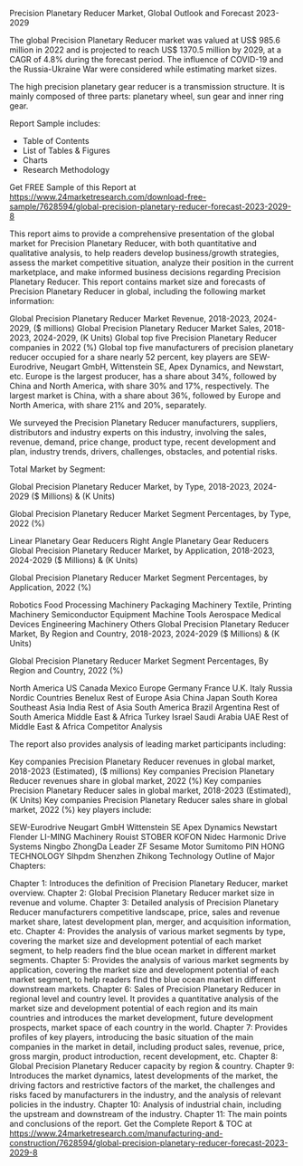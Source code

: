 Precision Planetary Reducer Market, Global Outlook and Forecast 2023-2029

The global Precision Planetary Reducer market was valued at US$ 985.6 million in 2022 and is projected to reach US$ 1370.5 million by 2029, at a CAGR of 4.8% during the forecast period. The influence of COVID-19 and the Russia-Ukraine War were considered while estimating market sizes.

The high precision planetary gear reducer is a transmission structure. It is mainly composed of three parts: planetary wheel, sun gear and inner ring gear.

Report Sample includes:
- Table of Contents
- List of Tables & Figures
- Charts
- Research Methodology

Get FREE Sample of this Report at https://www.24marketresearch.com/download-free-sample/7628594/global-precision-planetary-reducer-forecast-2023-2029-8

This report aims to provide a comprehensive presentation of the global market for Precision Planetary Reducer, with both quantitative and qualitative analysis, to help readers develop business/growth strategies, assess the market competitive situation, analyze their position in the current marketplace, and make informed business decisions regarding Precision Planetary Reducer. This report contains market size and forecasts of Precision Planetary Reducer in global, including the following market information:

Global Precision Planetary Reducer Market Revenue, 2018-2023, 2024-2029, ($ millions)
Global Precision Planetary Reducer Market Sales, 2018-2023, 2024-2029, (K Units)
Global top five Precision Planetary Reducer companies in 2022 (%)
Global top five manufacturers of precision planetary reducer occupied for a share nearly 52 percent, key players are SEW-Eurodrive, Neugart GmbH, Wittenstein SE, Apex Dynamics, and Newstart, etc. Europe is the largest producer, has a share about 34%, followed by China and North America, with share 30% and 17%, respectively. The largest market is China, with a share about 36%, followed by Europe and North America, with share 21% and 20%, separately.

We surveyed the Precision Planetary Reducer manufacturers, suppliers, distributors and industry experts on this industry, involving the sales, revenue, demand, price change, product type, recent development and plan, industry trends, drivers, challenges, obstacles, and potential risks.

Total Market by Segment:

Global Precision Planetary Reducer Market, by Type, 2018-2023, 2024-2029 ($ Millions) & (K Units)

Global Precision Planetary Reducer Market Segment Percentages, by Type, 2022 (%)

Linear Planetary Gear Reducers
Right Angle Planetary Gear Reducers
Global Precision Planetary Reducer Market, by Application, 2018-2023, 2024-2029 ($ Millions) & (K Units)

Global Precision Planetary Reducer Market Segment Percentages, by Application, 2022 (%)

Robotics
Food Processing Machinery
Packaging Machinery
Textile, Printing Machinery
Semiconductor Equipment
Machine Tools
Aerospace
Medical Devices
Engineering Machinery
Others
Global Precision Planetary Reducer Market, By Region and Country, 2018-2023, 2024-2029 ($ Millions) & (K Units)

Global Precision Planetary Reducer Market Segment Percentages, By Region and Country, 2022 (%)

North America
US
Canada
Mexico
Europe
Germany
France
U.K.
Italy
Russia
Nordic Countries
Benelux
Rest of Europe
Asia
China
Japan
South Korea
Southeast Asia
India
Rest of Asia
South America
Brazil
Argentina
Rest of South America
Middle East & Africa
Turkey
Israel
Saudi Arabia
UAE
Rest of Middle East & Africa
Competitor Analysis

The report also provides analysis of leading market participants including:

Key companies Precision Planetary Reducer revenues in global market, 2018-2023 (Estimated), ($ millions)
Key companies Precision Planetary Reducer revenues share in global market, 2022 (%)
Key companies Precision Planetary Reducer sales in global market, 2018-2023 (Estimated), (K Units)
Key companies Precision Planetary Reducer sales share in global market, 2022 (%)
key players include:

SEW-Eurodrive
Neugart GmbH
Wittenstein SE
Apex Dynamics
Newstart
Flender
LI-MING Machinery
Rouist
STOBER
KOFON
Nidec
Harmonic Drive Systems
Ningbo ZhongDa Leader
ZF
Sesame Motor
Sumitomo
PIN HONG TECHNOLOGY
Slhpdm
Shenzhen Zhikong Technology
Outline of Major Chapters:

Chapter 1: Introduces the definition of Precision Planetary Reducer, market overview.
Chapter 2: Global Precision Planetary Reducer market size in revenue and volume.
Chapter 3: Detailed analysis of Precision Planetary Reducer manufacturers competitive landscape, price, sales and revenue market share, latest development plan, merger, and acquisition information, etc.
Chapter 4: Provides the analysis of various market segments by type, covering the market size and development potential of each market segment, to help readers find the blue ocean market in different market segments.
Chapter 5: Provides the analysis of various market segments by application, covering the market size and development potential of each market segment, to help readers find the blue ocean market in different downstream markets.
Chapter 6: Sales of Precision Planetary Reducer in regional level and country level. It provides a quantitative analysis of the market size and development potential of each region and its main countries and introduces the market development, future development prospects, market space of each country in the world.
Chapter 7: Provides profiles of key players, introducing the basic situation of the main companies in the market in detail, including product sales, revenue, price, gross margin, product introduction, recent development, etc.
Chapter 8: Global Precision Planetary Reducer capacity by region & country.
Chapter 9: Introduces the market dynamics, latest developments of the market, the driving factors and restrictive factors of the market, the challenges and risks faced by manufacturers in the industry, and the analysis of relevant policies in the industry.
Chapter 10: Analysis of industrial chain, including the upstream and downstream of the industry.
Chapter 11: The main points and conclusions of the report.
Get the Complete Report & TOC at https://www.24marketresearch.com/manufacturing-and-construction/7628594/global-precision-planetary-reducer-forecast-2023-2029-8
